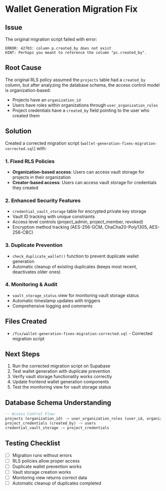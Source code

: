 # Wallet Generation Migration Fix

## Issue
The original migration script failed with error:
```
ERROR: 42703: column p.created_by does not exist
HINT: Perhaps you meant to reference the column "pc.created_by".
```

## Root Cause
The original RLS policy assumed the `projects` table had a `created_by` column, but after analyzing the database schema, the access control model is organization-based:

- Projects have an `organization_id` 
- Users have roles within organizations through `user_organization_roles`
- Project credentials have a `created_by` field pointing to the user who created them

## Solution
Created a corrected migration script (`wallet-generation-fixes-migration-corrected.sql`) with:

### 1. Fixed RLS Policies
- **Organization-based access**: Users can access vault storage for projects in their organization
- **Creator-based access**: Users can access vault storage for credentials they created

### 2. Enhanced Security Features
- `credential_vault_storage` table for encrypted private key storage
- Vault ID tracking with unique constraints
- Access level controls (project_admin, project_member, revoked)
- Encryption method tracking (AES-256-GCM, ChaCha20-Poly1305, AES-256-CBC)

### 3. Duplicate Prevention
- `check_duplicate_wallet()` function to prevent duplicate wallet generation
- Automatic cleanup of existing duplicates (keeps most recent, deactivates older ones)

### 4. Monitoring & Audit
- `vault_storage_status` view for monitoring vault storage status
- Automatic timestamp updates with triggers
- Comprehensive logging and comments

## Files Created
- `/fix/wallet-generation-fixes-migration-corrected.sql` - Corrected migration script

## Next Steps
1. Run the corrected migration script on Supabase
2. Test wallet generation with duplicate prevention
3. Verify vault storage functionality works correctly
4. Update frontend wallet generation components
5. Test the monitoring view for vault storage status

## Database Schema Understanding
```sql
-- Access Control Flow:
projects (organization_id) -> user_organization_roles (user_id, organization_id) -> users
project_credentials (created_by) -> users
credential_vault_storage -> project_credentials
```

## Testing Checklist
- [ ] Migration runs without errors
- [ ] RLS policies allow proper access
- [ ] Duplicate wallet prevention works
- [ ] Vault storage creation works
- [ ] Monitoring view returns correct data
- [ ] Automatic cleanup of duplicates completed
